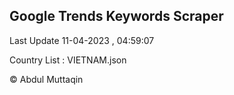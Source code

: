

## Google Trends Keywords Scraper 
 
Last Update 11-04-2023 , 04:59:07

Country List :
VIETNAM.json



© Abdul Muttaqin 
